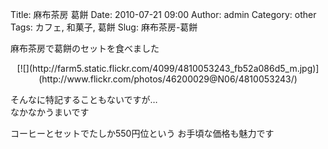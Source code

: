 Title: 麻布茶房 葛餅
Date: 2010-07-21 09:00
Author: admin
Category: other
Tags: カフェ, 和菓子, 葛餅
Slug: 麻布茶房-葛餅

麻布茶房で葛餅のセットを食べました

<p>
<center>
[![](http://farm5.static.flickr.com/4099/4810053243_fb52a086d5_m.jpg)](http://www.flickr.com/photos/46200029@N06/4810053243/)

</center>
  
そんなに特記することもないですが…  
なかなかうまいです

</p>
コーヒーとセットでたしか550円位という  
お手頃な価格も魅力です
